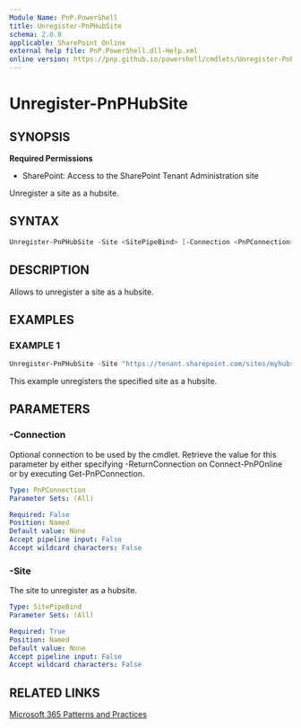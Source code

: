 ```yaml
---
Module Name: PnP.PowerShell
title: Unregister-PnPHubSite
schema: 2.0.0
applicable: SharePoint Online
external help file: PnP.PowerShell.dll-Help.xml
online version: https://pnp.github.io/powershell/cmdlets/Unregister-PnPHubSite.html
---
```

 
# Unregister-PnPHubSite

## SYNOPSIS

**Required Permissions**

* SharePoint: Access to the SharePoint Tenant Administration site

Unregister a site as a hubsite.

## SYNTAX

```powershell
Unregister-PnPHubSite -Site <SitePipeBind> [-Connection <PnPConnection>] 
```

## DESCRIPTION

Allows to unregister a site as a hubsite.

## EXAMPLES

### EXAMPLE 1
```powershell
Unregister-PnPHubSite -Site "https://tenant.sharepoint.com/sites/myhubsite"
```

This example unregisters the specified site as a hubsite.

## PARAMETERS

### -Connection
Optional connection to be used by the cmdlet. Retrieve the value for this parameter by either specifying -ReturnConnection on Connect-PnPOnline or by executing Get-PnPConnection.

```yaml
Type: PnPConnection
Parameter Sets: (All)

Required: False
Position: Named
Default value: None
Accept pipeline input: False
Accept wildcard characters: False
```

### -Site
The site to unregister as a hubsite.

```yaml
Type: SitePipeBind
Parameter Sets: (All)

Required: True
Position: Named
Default value: None
Accept pipeline input: False
Accept wildcard characters: False
```

## RELATED LINKS

[Microsoft 365 Patterns and Practices](https://aka.ms/m365pnp)

